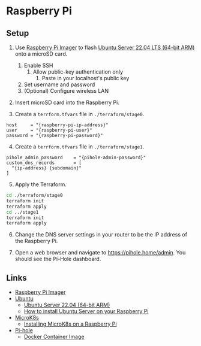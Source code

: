# Raspberry Pi

## Setup

1. Use [Raspberry Pi Imager](https://github.com/raspberrypi/rpi-imager) to flash [Ubuntu Server 22.04 LTS (64-bit ARM)](https://ubuntu.com/download/server/arm) onto a microSD card.
   1. Enable SSH
      1. Allow public-key authentication only
         1. Paste in your localhost's public key
   2. Set username and password
   3. (Optional) Configure wireless LAN
   
2. Insert microSD card into the Raspberry Pi.

3. Create a `terrform.tfvars` file in `./terraform/stage0`.

```
host     = "{raspberry-pi-ip-address}"
user     = "{raspberry-pi-user}"
password = "{raspberry-pi-password}"
```

4. Create a `terrform.tfvars` file in `./terraform/stage1`.

```
pihole_admin_password    = "{pihole-admin-password}"
custom_dns_records       = [
  "{ip-address} {subdomain}"
]
```

5. Apply the Terraform.

```sh
cd ./terraform/stage0
terraform init
terraform apply
cd ../stage1
terraform init
terraform apply
```

6. Change the DNS server settings in your router to be the IP address of the Raspberry Pi.

7. Open a web browser and navigate to https://pihole.home/admin. You should see the Pi-Hole dashboard.

## Links

* [Raspberry Pi Imager](https://github.com/raspberrypi/rpi-imager)
* [Ubuntu](https://ubuntu.com/)
  * [Ubuntu Server 22.04 (64-bit ARM)](https://ubuntu.com/download/server/arm)
  * [How to install Ubuntu Server on your Raspberry Pi](https://ubuntu.com/tutorials/how-to-install-ubuntu-on-your-raspberry-pi)
* [MicroK8s](https://microk8s.io/)
  * [Installing MicroK8s on a Raspberry Pi](https://microk8s.io/docs/install-raspberry-pi)
* [Pi-hole](https://pi-hole.net/)
  * [Docker Container Image](https://hub.docker.com/r/pihole/pihole)